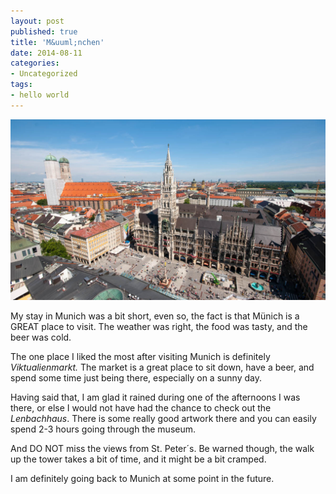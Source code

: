 ```yaml
---
layout: post
published: true
title: 'M&uuml;nchen'
date: 2014-08-11
categories:
- Uncategorized
tags:
- hello world
---
```

<img class="img-responsive" src="/_assets/140811/munchen.jpg" alt="München" />

My stay in Munich was a bit short, even so, the fact is that M&uuml;nich is a GREAT place to visit. The weather was right, the food was tasty, and the beer was cold.

The one place I liked the most after visiting Munich is definitely <em>Viktualienmarkt.</em> The market is a great place to sit down, have a beer, and spend some time just being there, especially on a sunny day.

<!--more-->

Having said that, I am glad it rained during one of the afternoons I was there, or else I would not have had the chance to check out the <em>Lenbachhaus</em>. There is some really good artwork there and you can easily spend 2-3 hours going through the museum.

And DO NOT miss the views from St. Peter&acute;s. Be warned though, the walk up the tower takes a bit of time, and it might be a bit cramped.

I am definitely going back to Munich at some point in the future.
